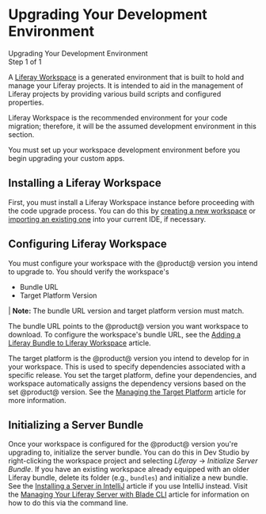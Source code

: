 # Upgrading Your Development Environment

<div class="learn-path-step">
    <p>Upgrading Your Development Environment<br>Step 1 of 1</p>
</div>

A [Liferay Workspace](/docs/reference/7-2/-/knowledge_base/r/liferay-workspace)
is a generated environment that is built to hold and manage your Liferay
projects. It is intended to aid in the management of Liferay projects by
providing various build scripts and configured properties.

Liferay Workspace is the recommended environment for your code migration;
therefore, it will be the assumed development environment in this section.

You must set up your workspace development environment before you begin
upgrading your custom apps.

## Installing a Liferay Workspace

First, you must install a Liferay Workspace instance before proceeding with the
code upgrade process. You can do this by
[creating a new workspace](/docs/reference/7-2/-/knowledge_base/r/creating-a-liferay-workspace)
or
[importing an existing one](/docs/reference/7-2/-/knowledge_base/r/importing-projects-in-dev-studio)
into your current IDE, if necessary.

## Configuring Liferay Workspace

You must configure your workspace with the @product@ version you intend to
upgrade to. You should verify the workspace's

- Bundle URL
- Target Platform Version

| **Note:** The bundle URL version and target platform version must match.

The bundle URL points to the @product@ version you want workspace to download.
To configure the workspace's bundle URL, see the
[Adding a Liferay Bundle to Liferay Workspace](/docs/reference/7-2/-/knowledge_base/r/adding-a-liferay-bundle-to-liferay-workspace)
article.

The target platform is the @product@ version you intend to develop for in your
workspace. This is used to specify dependencies associated with a specific
release. You set the target platform, define your dependencies, and workspace
automatically assigns the dependency versions based on the set @product@
version. See the
[Managing the Target Platform](/docs/reference/7-2/-/knowledge_base/r/managing-the-target-platform)
article for more information.

## Initializing a Server Bundle

Once your workspace is configured for the @product@ version you're upgrading to,
initialize the server bundle. You can do this in Dev Studio by right-clicking
the workspace project and selecting *Liferay* &rarr; *Initialize Server Bundle*.
If you have an existing workspace already equipped with an older Liferay bundle,
delete its folder (e.g., `bundles`) and initialize a new bundle. See the
[Installing a Server in IntelliJ](/docs/reference/7-2/-/knowledge_base/r/installing-a-server-in-intellij)
article if you use IntelliJ instead. Visit the
[Managing Your Liferay Server with Blade CLI](/docs/reference/7-2/-/knowledge_base/r/managing-your-liferay-server-with-blade-cli)
article for information on how to do this via the command line.
